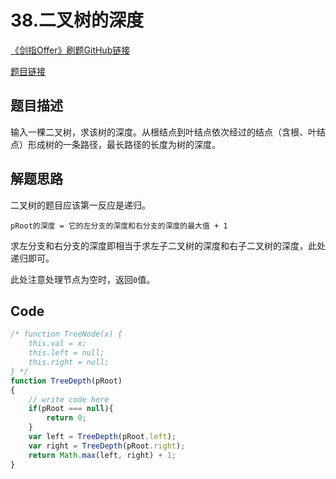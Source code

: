 # 38.二叉树的深度
[《剑指Offer》刷题GitHub链接](https://github.com/zhning12/Coding-Interviews)

[题目链接](https://www.nowcoder.com/practice/435fb86331474282a3499955f0a41e8b?tpId=13&tqId=11191&tPage=2&rp=2&ru=/ta/coding-interviews&qru=/ta/coding-interviews/question-ranking)

## 题目描述

输入一棵二叉树，求该树的深度。从根结点到叶结点依次经过的结点（含根、叶结点）形成树的一条路径，最长路径的长度为树的深度。

## 解题思路

二叉树的题目应该第一反应是递归。

`pRoot的深度 = 它的左分支的深度和右分支的深度的最大值 + 1`

求左分支和右分支的深度即相当于求左子二叉树的深度和右子二叉树的深度，此处递归即可。

此处注意处理节点为空时，返回`0`值。

## Code


```javascript
/* function TreeNode(x) {
    this.val = x;
    this.left = null;
    this.right = null;
} */
function TreeDepth(pRoot)
{
    // write code here
    if(pRoot === null){
        return 0;
    }
    var left = TreeDepth(pRoot.left);
    var right = TreeDepth(pRoot.right);
    return Math.max(left, right) + 1;
}
```